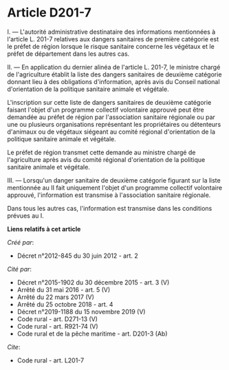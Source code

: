 # Article D201-7

I. ― L'autorité administrative destinataire des informations mentionnées à l'article L. 201-7 relatives aux dangers
sanitaires de première catégorie est le préfet de région lorsque le risque sanitaire concerne les végétaux et le préfet de
département dans les autres cas. 

II. ― En application du dernier alinéa de l'article L. 201-7, le ministre chargé de l'agriculture établit la liste des
dangers sanitaires de deuxième catégorie donnant lieu à des obligations d'information, après avis du Conseil national
d'orientation de la politique sanitaire animale et végétale. 

L'inscription sur cette liste de dangers sanitaires de deuxième catégorie faisant l'objet d'un programme collectif volontaire
approuvé peut être demandée au préfet de région par l'association sanitaire régionale ou par une ou plusieurs organisations
représentant les propriétaires ou détenteurs d'animaux ou de végétaux siégeant au comité régional d'orientation de la
politique sanitaire animale et végétale. 

Le préfet de région transmet cette demande au ministre chargé de l'agriculture après avis du comité régional d'orientation de
la politique sanitaire animale et végétale. 

III. ― Lorsqu'un danger sanitaire de deuxième catégorie figurant sur la liste mentionnée au II fait uniquement l'objet d'un
programme collectif volontaire approuvé, l'information est transmise à l'association sanitaire régionale. 

Dans tous les autres cas, l'information est transmise dans les conditions prévues au I.

**Liens relatifs à cet article**

_Créé par_:

  - Décret n°2012-845 du 30 juin 2012 - art. 2

_Cité par_:

  - Décret n°2015-1902 du 30 décembre 2015 - art. 3 (V)
  - Arrêté du 31 mai 2016 - art. 5 (V)
  - Arrêté du 22 mars 2017 (V)
  - Arrêté du 25 octobre 2018 - art. 4
  - Décret n°2019-1188 du 15 novembre 2019 (V)
  - Code rural - art. D271-13 (V)
  - Code rural - art. R921-74 (V)
  - Code rural et de la pêche maritime - art. D201-3 (Ab)

_Cite_:

  - Code rural - art. L201-7
